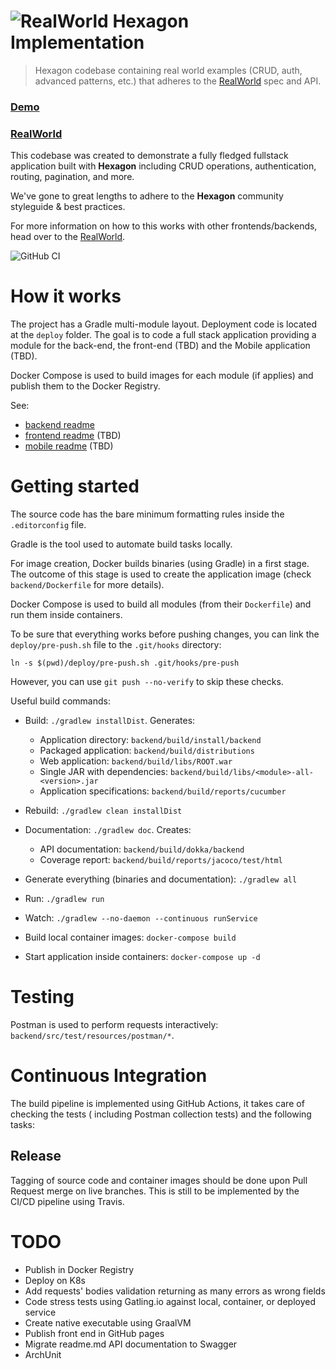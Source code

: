 
# ![RealWorld Hexagon Implementation](logo.png)
> Hexagon codebase containing real world examples (CRUD, auth, advanced patterns, etc.) that
> adheres to the [RealWorld] spec and API.

### [Demo](https://github.com/gothinkster/realworld)
### [RealWorld]

This codebase was created to demonstrate a fully fledged fullstack application built with
**Hexagon** including CRUD operations, authentication, routing, pagination, and more.

We've gone to great lengths to adhere to the **Hexagon** community styleguide & best practices.

For more information on how to this works with other frontends/backends, head over to the
[RealWorld].

![GitHub CI](https://github.com/hexagonkt/real_world/actions/workflows/main.yml/badge.svg)

[RealWorld]: https://github.com/gothinkster/realworld

# How it works
The project has a Gradle multi-module layout. Deployment code is located at the `deploy` folder.
The goal is to code a full stack application providing a module for the back-end, the front-end
(TBD) and the Mobile application (TBD).

Docker Compose is used to build images for each module (if applies) and publish them to the Docker
Registry.

See:

* [backend readme](backend/README.md)
* [frontend readme](frontend/README.md) (TBD)
* [mobile readme](mobile/README.md) (TBD)

# Getting started
The source code has the bare minimum formatting rules inside the `.editorconfig` file.

Gradle is the tool used to automate build tasks locally.

For image creation, Docker builds binaries (using Gradle) in a first stage. The outcome of this
stage is used to create the application image (check `backend/Dockerfile` for more details).

Docker Compose is used to build all modules (from their `Dockerfile`) and run them inside
containers.

To be sure that everything works before pushing changes, you can link the `deploy/pre-push.sh` file
to the `.git/hooks` directory:

    ln -s $(pwd)/deploy/pre-push.sh .git/hooks/pre-push

However, you can use `git push --no-verify` to skip these checks.

Useful build commands:

* Build: `./gradlew installDist`. Generates:
  - Application directory: `backend/build/install/backend`
  - Packaged application: `backend/build/distributions`
  - Web application: `backend/build/libs/ROOT.war`
  - Single JAR with dependencies: `backend/build/libs/<module>-all-<version>.jar`
  - Application specifications: `backend/build/reports/cucumber`

* Rebuild: `./gradlew clean installDist`

* Documentation: `./gradlew doc`. Creates:
  - API documentation: `backend/build/dokka/backend`
  - Coverage report: `backend/build/reports/jacoco/test/html`

* Generate everything (binaries and documentation): `./gradlew all`

* Run: `./gradlew run`

* Watch: `./gradlew --no-daemon --continuous runService`

* Build local container images: `docker-compose build`

* Start application inside containers: `docker-compose up -d`

# Testing
Postman is used to perform requests interactively: `backend/src/test/resources/postman/*`.

# Continuous Integration
The build pipeline is implemented using GitHub Actions, it takes care of checking the tests (
including Postman collection tests) and the following tasks:

## Release
Tagging of source code and container images should be done upon Pull Request merge on live branches.
This is still to be implemented by the CI/CD pipeline using Travis.

# TODO
* Publish in Docker Registry
* Deploy on K8s
* Add requests' bodies validation returning as many errors as wrong fields
* Code stress tests using Gatling.io against local, container, or deployed service
* Create native executable using GraalVM
* Publish front end in GitHub pages
* Migrate readme.md API documentation to Swagger
* ArchUnit

